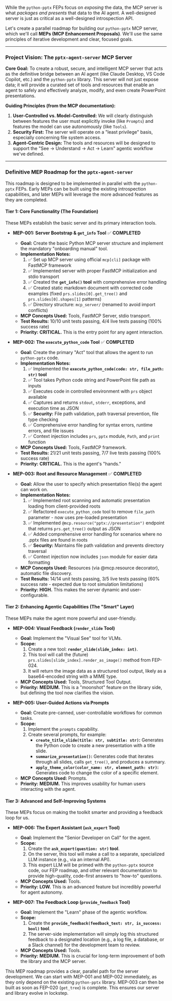 While the `python-pptx` FEPs focus on *exposing* the data, the MCP server is what *packages and presents* that data to the AI agent. A well-designed server is just as critical as a well-designed introspection API.

Let's create a parallel roadmap for building our `python-pptx` MCP server, which we'll call **MEPs (MCP Enhancement Proposals)**. We'll use the same principles of iterative development and clear, focused goals.

---

### **Project Vision: The `pptx-agent-server` MCP Server**

**Core Goal:** To create a robust, secure, and intelligent MCP server that acts as the definitive bridge between an AI agent (like Claude Desktop, VS Code Copilot, etc.) and the `python-pptx` library. This server will not just expose data; it will provide a curated set of tools and resources that enable an agent to safely and effectively analyze, modify, and even create PowerPoint presentations.

**Guiding Principles (from the MCP documentation):**
1.  **User-Controlled vs. Model-Controlled:** We will clearly distinguish between features the user must explicitly invoke (like `Prompts`) and features the model can use autonomously (like `Tools`).
2.  **Security First:** The server will operate on a "least privilege" basis, especially concerning file system access.
3.  **Agent-Centric Design:** The tools and resources will be designed to support the "See -> Understand -> Act -> Learn" agentic workflow we've defined.

---

### **Definitive MEP Roadmap for the `pptx-agent-server`**

This roadmap is designed to be implemented in parallel with the `python-pptx` FEPs. Early MEPs can be built using the existing introspection capabilities, and later MEPs will leverage the more advanced features as they are completed.

#### **Tier 1: Core Functionality (The Foundation)**

These MEPs establish the basic server and its primary interaction tools.

*   **MEP-001: Server Bootstrap & `get_info` Tool** ✅ **COMPLETED**
    *   **Goal:** Create the basic Python MCP server structure and implement the mandatory "onboarding manual" tool.
    *   **Implementation Notes:**
        1.  ✅ Set up MCP server using official `mcp[cli]` package with FastMCP framework
        2.  ✅ Implemented server with proper FastMCP initialization and stdio transport
        3.  ✅ Created the **`get_info()` tool** with comprehensive error handling
        4.  ✅ Created static markdown document with corrected code examples (fixed `prs.slides[0].get_tree()` and `prs.slides[0].shapes[1]` patterns)
        5.  ✅ Directory structure: `mcp_server/` (renamed to avoid import conflicts)
    *   **MCP Concepts Used:** Tools, FastMCP Server, stdio transport.
    *   **Test Results:** 10/10 unit tests passing, 4/4 live tests passing (100% success rate)
    *   **Priority:** **CRITICAL.** This is the entry point for any agent interaction.

*   **MEP-002: The `execute_python_code` Tool** ✅ **COMPLETED**
    *   **Goal:** Create the primary "Act" tool that allows the agent to run `python-pptx` code.
    *   **Implementation Notes:**
        1.  ✅ Implemented the **`execute_python_code(code: str, file_path: str)` tool**
        2.  ✅ Tool takes Python code string and PowerPoint file path as inputs
        3.  ✅ Executes code in controlled environment with `prs` object available
        4.  ✅ Captures and returns `stdout`, `stderr`, exceptions, and execution time as JSON
        5.  ✅ **Security:** File path validation, path traversal prevention, file type checking
        6.  ✅ Comprehensive error handling for syntax errors, runtime errors, and file issues
        7.  ✅ Context injection includes `prs`, `pptx` module, `Path`, and `print` function
    *   **MCP Concepts Used:** Tools, FastMCP framework.
    *   **Test Results:** 21/21 unit tests passing, 7/7 live tests passing (100% success rate)
    *   **Priority:** **CRITICAL.** This is the agent's "hands."

*   **MEP-003: Root and Resource Management** ✅ **COMPLETED**
    *   **Goal:** Allow the user to specify which presentation file(s) the agent can work on.
    *   **Implementation Notes:**
        1.  ✅ Implemented root scanning and automatic presentation loading from client-provided roots
        2.  ✅ Refactored `execute_python_code` tool to remove `file_path` parameter - now uses pre-loaded presentation
        3.  ✅ Implemented `@mcp.resource("pptx://presentation")` endpoint that returns `prs.get_tree()` output as JSON
        4.  ✅ Added comprehensive error handling for scenarios where no .pptx files are found in roots
        5.  ✅ **Security:** Maintains file path validation and prevents directory traversal
        6.  ✅ Context injection now includes `json` module for easier data formatting
    *   **MCP Concepts Used:** Resources (via @mcp.resource decorator), automatic file discovery.
    *   **Test Results:** 14/14 unit tests passing, 3/5 live tests passing (60% success rate - expected due to root simulation limitations)
    *   **Priority:** **HIGH.** This makes the server dynamic and user-configurable.

#### **Tier 2: Enhancing Agentic Capabilities (The "Smart" Layer)**

These MEPs make the agent more powerful and user-friendly.

*   **MEP-004: Visual Feedback (`render_slide` Tool)**
    *   **Goal:** Implement the "Visual See" tool for VLMs.
    *   **Scope:**
        1.  Create a new tool: **`render_slide(slide_index: int)`**.
        2.  This tool will call the (future) `prs.slides[slide_index].render_as_image()` method from FEP-024.
        3.  It will return the image data as a structured tool output, likely as a base64-encoded string with a MIME type.
    *   **MCP Concepts Used:** Tools, Structured Tool Output.
    *   **Priority:** **MEDIUM.** This is a "moonshot" feature on the library side, but defining the tool now clarifies the vision.

*   **MEP-005: User-Guided Actions via Prompts**
    *   **Goal:** Create pre-canned, user-controllable workflows for common tasks.
    *   **Scope:**
        1.  Implement the `prompts` capability.
        2.  Create several prompts, for example:
            *   **`create_title_slide(title: str, subtitle: str)`:** Generates the Python code to create a new presentation with a title slide.
            *   **`summarize_presentation()`:** Generates code that iterates through all slides, calls `get_tree()`, and produces a summary.
            *   **`apply_theme_color(color_name: str, element_path: str)`:** Generates code to change the color of a specific element.
    *   **MCP Concepts Used:** Prompts.
    *   **Priority:** **MEDIUM.** This improves usability for human users interacting with the agent.

#### **Tier 3: Advanced and Self-Improving Systems**

These MEPs focus on making the toolkit smarter and providing a feedback loop for us.

*   **MEP-006: The Expert Assistant (`ask_expert` Tool)**
    *   **Goal:** Implement the "Senior Developer on Call" for the agent.
    *   **Scope:**
        1.  Create the **`ask_expert(question: str)` tool**.
        2.  On the server, this tool will make a call to a separate, specialized LLM instance (e.g., via an internal API).
        3.  This expert LLM will be primed with the `python-pptx` source code, our FEP roadmap, and other relevant documentation to provide high-quality, code-first answers to "how-to" questions.
    *   **MCP Concepts Used:** Tools.
    *   **Priority:** **LOW.** This is an advanced feature but incredibly powerful for agent autonomy.

*   **MEP-007: The Feedback Loop (`provide_feedback` Tool)**
    *   **Goal:** Implement the "Learn" phase of the agentic workflow.
    *   **Scope:**
        1.  Create the **`provide_feedback(feedback_text: str, is_success: bool)` tool**.
        2.  The server-side implementation will simply log this structured feedback to a designated location (e.g., a log file, a database, or a Slack channel) for the development team to review.
    *   **MCP Concepts Used:** Tools.
    *   **Priority:** **MEDIUM.** This is crucial for long-term improvement of both the library and the MCP server.

This MEP roadmap provides a clear, parallel path for the server development. We can start with MEP-001 and MEP-002 immediately, as they only depend on the existing `python-pptx` library. MEP-003 can then be built as soon as FEP-020 (`get_tree`) is complete. This ensures our server and library evolve in lockstep.